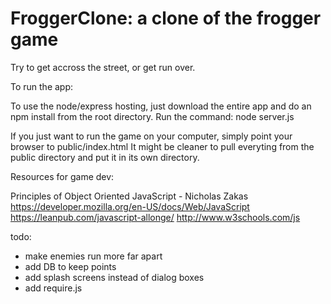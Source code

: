 FroggerClone: a clone of the frogger game
===============================

Try to get accross the street, or get run over.

To run the app:

To use the node/express hosting, just download the entire app and do an npm install from the root directory.
Run the command: node server.js

If you just want to run the game on your computer, simply point your browser to public/index.html
It might be cleaner to pull everyting from the public directory and put it in its own directory.

Resources for game dev:

Principles of Object Oriented JavaScript - Nicholas Zakas
https://developer.mozilla.org/en-US/docs/Web/JavaScript
https://leanpub.com/javascript-allonge/
http://www.w3schools.com/js

todo:

- make enemies run more far apart
- add DB to keep points
- add splash screens instead of dialog boxes
- add require.js
